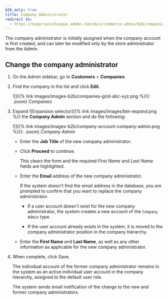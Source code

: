 ```yaml
---
b2b_only: true
title: Company Administrator
redirect to:
  - https://experienceleague.adobe.com/docs/commerce-admin/b2b/companies/account-company-admin.html
---
```


The company administrator is initially assigned when the company account is first created, and can later be modified only by the store administrator from the Admin.

## Change the company administrator

1. On the _Admin_ sidebar, go to **Customers** > **Companies**.

1. Find the company in the list and click **Edit**.

   ![]({% link images/images-b2b/companies-grid-abc-xyz.png %}){: .zoom}
   _Companies_

1. Expand ![Expansion selector]({% link images/images/btn-expand.png %}) the **Company Admin** section and do the following:

   ![]({% link images/images-b2b/company-account-company-admin.png %}){: .zoom}
   _Company Admin_

   - Enter the **Job Title** of the new company administrator.

   - Click **Proceed** to continue.

      This clears the form and the required _First Name_ and _Last Name_ fields are highlighted.

   - Enter the **Email** address of the new company administrator.

      If the system doesn't find the email address in the database, you are prompted to confirm that you want to replace the company administrator.

      - If a user account doesn't exist for the new company administrator, the system creates a new account of the `Company Admin` type.

      - If the user account already exists in the system, it is moved to the company administrator position in the company hierarchy.

   - Enter the **First Name** and **Last Name**, as well as any other information as applicable for the new company administrator.

1. When complete, click <span class="btn">Save</span>.

   The individual account of the former company administrator remains in the system as an active individual user account in the company hierarchy, assigned to the default user role.

   The system sends email notification of the change to the new and former company administrators.
